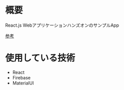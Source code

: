 # 概要
React.js WebアプリケーションハンズオンのサンプルApp

[参考](https://github.com/pirosikick/react-hands-on-20171023)

# 使用している技術
- React
- Firebase
- MaterialUI
